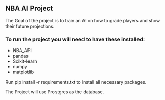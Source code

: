 ## NBA AI Project

The Goal of the project is to train an AI on how to grade players and show their future projections.

### To run the project you will need to have these installed:
- NBA_API
- pandas
- Scikit-learn
- numpy
- matplotlib

Run pip install -r requirements.txt to install all necessary packages.  

The Project will use Prostgres as the database.  
